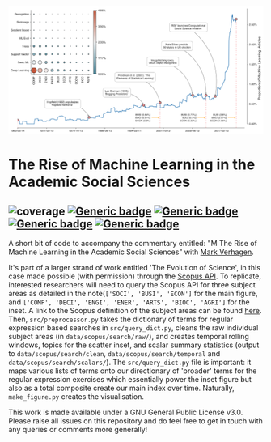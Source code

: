 <img src="./figures/ML_Over_Time.png" width="1100"/>

# The Rise of Machine Learning in the Academic Social Sciences

![coverage](https://img.shields.io/badge/Purpose-Commentary-yellow)
[![Generic badge](https://img.shields.io/badge/Python-3.8-red.svg)](https://shields.io/)
[![Generic badge](https://img.shields.io/badge/License-GNU3.0-purple.svg)](https://shields.io/)
[![Generic badge](https://img.shields.io/badge/Maintained-Yes-brightgreen.svg)](https://shields.io/)
[![Generic badge](https://img.shields.io/badge/BuildPassing-Yes-orange.svg)](https://shields.io/)
---

A short bit of code to accompany the commentary entitled: "M The Rise of Machine Learning in the Academic Social Sciences" with [Mark Verhagen](https://github.com/MarkDVerhagen). 

It's part of a larger strand of work entitled 'The Evolution of Science', in this case made possible (with permission) through the [Scopus API](https://dev.elsevier.com/sc_apis.html). To replicate, interested researchers will need to query the Scopus API for three subject areas as detailed in the note(`['SOCI', 'BUSI', 'ECON']` for the main figure, and `['COMP', 'DECI', 'ENGI', 'ENER', 'ARTS', 'BIOC', 'AGRI']` for the inset. A link to the Scopus definition of the subject areas can be found [here](https://dev.elsevier.com/documentation/ScopusSearchAPI.wadl). Then, `src/preprocessor.py` takes the dictionary of terms for regular expression based searches in `src/query_dict.py`, cleans the raw individual subject areas (in `data/scopus/search/raw/`), and creates temporal rolling windows, topics for the scatter inset, and scalar summary statistics (output to `data/scopus/search/clean`, `data/scopus/search/temporal` and `data/scopus/search/scalars/`). The `src/query_dict.py` file is important: it maps various lists of terms onto our directionary of 'broader' terms for the regular expression exercises which essentially power the inset figure but also as a total composite create our main index over time.  Naturally, `make_figure.py` creates the visualisation.

This work is made available under a GNU General Public License v3.0. Please raise all issues on this repository and do feel free to get in touch with any queries or comments more generally!
